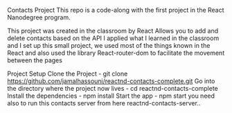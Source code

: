 Contacts Project
This repo is a code-along with the first project in the React Nanodegree program.

This project was created in the classroom by React Allows you to add and delete contacts based on the API I applied what I learned in the classroom and I set up this small project, we used most of the things known in the React and also used the library React-router-dom to facilitate the movement between the pages

Project Setup
Clone the Project - git clone https://github.com/jamalhassouni/reactnd-contacts-complete.git
Go into the directory where the project now lives - cd reactnd-contacts-complete
Install the dependencies - npm install
Start the app - npm start
you need also to run this contacts server from here reactnd-contacts-server..
